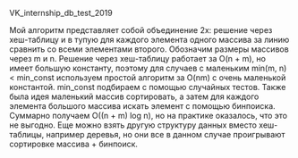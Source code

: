 VK_internship_db_test_2019

Мой алгоритм представляет собой объединение 2х: решение через хеш-таблицу и в тупую для каждого элемента одного массива за линию сравнить со всеми элементами второго. Обозначим размеры массивов через m и n. Решение через хеш-таблицу работает за O(n + m), но имеет большую константу, поэтому для случаев с маленьким min(m, n) < min_const используем простой алгоритм за O(nm) с очень маленькой константой. min_const подбираем с помощью случайных тестов.
Также была идея маленький массив сортировать, а затем для каждого элемента большого массива искать элемент с помощью бинпоиска. Суммарно получаем O((n + m) log n), но на практике оказалось, что это не выгодно.
Еще можно взять другую структуру данных вместо хеш-таблицы, например деревья, но они все в данном случае проигрывают сортировке массива + бинпоиск.